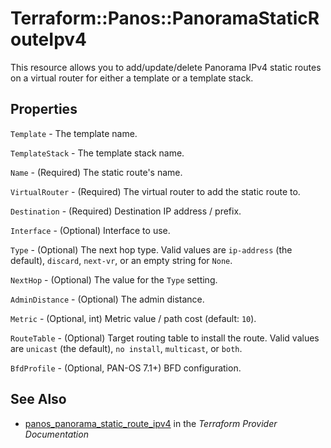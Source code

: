 # Terraform::Panos::PanoramaStaticRouteIpv4

This resource allows you to add/update/delete Panorama IPv4 static routes on a
virtual router for either a template or a template stack.

## Properties

`Template` - The template name.

`TemplateStack` - The template stack name.

`Name` - (Required) The static route's name.

`VirtualRouter` - (Required) The virtual router to add the static
route to.

`Destination` - (Required) Destination IP address / prefix.

`Interface` - (Optional) Interface to use.

`Type` - (Optional) The next hop type.  Valid values are `ip-address` (the
default), `discard`, `next-vr`, or an empty string for `None`.

`NextHop` - (Optional) The value for the `Type` setting.

`AdminDistance` - (Optional) The admin distance.

`Metric` - (Optional, int) Metric value / path cost (default: `10`).

`RouteTable` - (Optional) Target routing table to install the route.  Valid
values are `unicast` (the default), `no install`, `multicast`, or `both`.

`BfdProfile` - (Optional, PAN-OS 7.1+) BFD configuration.


## See Also

* [panos_panorama_static_route_ipv4](https://www.terraform.io/docs/providers/panos/r/panorama_static_route_ipv4.html) in the _Terraform Provider Documentation_